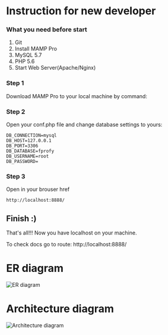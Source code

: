 # Instruction for new developer

### What you need before start
1. Git
2. Install MAMP Pro
3. MySQL 5.7
4. PHP 5.6
5. Start Web Server(Apache/Nginx)

### Step 1 

Download MAMP Pro to your local machine by command:

### Step 2

Open your conf.php file and change database settings to yours:

```
DB_CONNECTION=mysql
DB_HOST=127.0.0.1
DB_PORT=3306
DB_DATABASE=fprofy
DB_USERNAME=root
DB_PASSWORD= 
```

### Step 3
Open in your brouser href 
```
http://localhost:8888/
```

## Finish :)

That's all!!! Now you have  localhost on your machine. 

To check docs go to route: http://localhost:8888/

# ER diagram
![ER diagram](https://drive.google.com/file/d/1rScP-oCWicWXvuGQp-rXfS6ce0L-0JWP/view)

# Architecture diagram
![Architecture diagram](https://drive.google.com/file/d/1x7fLNeg7fQDgJS0IeCDK9ULWxreegfT4/view)
